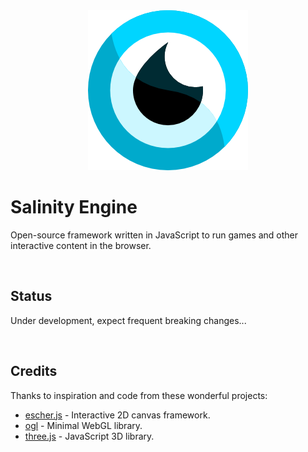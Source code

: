 <div align="center">
<img src="./files/logo/salinity256.png" alt="Salinity Engine"/>
</div>

# Salinity Engine

Open-source framework written in JavaScript to run games and other interactive content in the browser.

<br />

## Status

Under development, expect frequent breaking changes...

<br />

## Credits

Thanks to inspiration and code from these wonderful projects:
- [escher.js](https://github.com/tentone/escher.js) - Interactive 2D canvas framework.
- [ogl](https://github.com/oframe/ogl) - Minimal WebGL library.
- [three.js](https://github.com/mrdoob/three.js/) - JavaScript 3D library.

<br />
